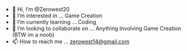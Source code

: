 - 👋 Hi, I’m @Zerowest20
- 👀 I’m interested in ... Game Creation
- 🌱 I’m currently learning ... Coding
- 💞️ I’m looking to collaborate on ... Anything Involving Game Creation (BTW im a noob)
- 📫 How to reach me ... zerowest14@gmail.com

<!---
Zerowest20/Zerowest20 is a ✨ special ✨ repository because its `README.md` (this file) appears on your GitHub profile.
You can click the Preview link to take a look at your changes.
--->
